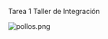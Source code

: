 Tarea 1 Taller de Integración


![pollos.png](https://blog-eeuu.com/wp-content/uploads/2018/08/breaking-bad-logo.jpeg)
